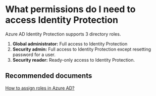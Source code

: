 <properties
    pageTitle="What permissions do I need to access Identity Protection"
    description="What permissions do I need to access Identity Protection"
    service="microsoft.aad"
    resource="Microsoft_AAD_ProtectionCenter"
    authors="jcardena"
    displayOrder="3"
    selfHelpType="resource"
    supportTopicIds=""
    resourceTags=""
    productPesIds=""
    cloudEnvironments="public"
/>

# What permissions do I need to access Identity Protection

Azure AD Identity Protection supports 3 directory roles.<br>

1. **Global administrator:** Full access to Identity Protection<br>
2. **Security admin:** Full access to Identity Protection except resetting password for a user.<br>
3. **Security reader:** Ready-only access to Identity Protection.<br>

## **Recommended documents**
[How to assign roles in Azure AD?](https://docs.microsoft.com/azure/active-directory/active-directory-assign-admin-roles-azure-portal)
